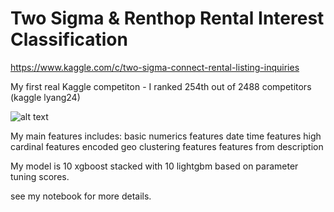 # Two Sigma & Renthop Rental Interest Classification

https://www.kaggle.com/c/two-sigma-connect-rental-listing-inquiries

My first real Kaggle competiton - I ranked 254th out of 2488 competitors (kaggle lyang24)

![alt text](https://github.com/lyang24/KaggleRentalInquries/blob/master/ranking.PNG?raw=true "Description goes here")

My main features includes:
basic numerics features
date time features
high cardinal features encoded
geo clustering features
features from description

My model is 10 xgboost stacked with 10 lightgbm based on parameter tuning scores.

see my notebook for more details.

